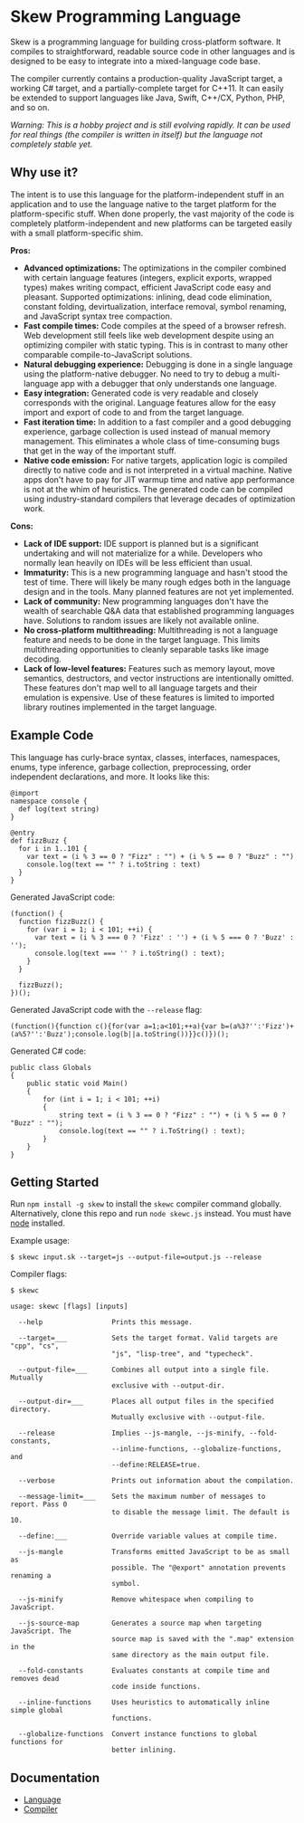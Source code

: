 # Skew Programming Language

Skew is a programming language for building cross-platform software. It compiles to straightforward, readable source code in other languages and is designed to be easy to integrate into a mixed-language code base.

The compiler currently contains a production-quality JavaScript target, a working C# target, and a partially-complete target for C++11. It can easily be extended to support languages like Java, Swift, C++/CX, Python, PHP, and so on.

*Warning: This is a hobby project and is still evolving rapidly. It can be used for real things (the compiler is written in itself) but the language not completely stable yet.*

## Why use it?

The intent is to use this language for the platform-independent stuff in an application and to use the language native to the target platform for the platform-specific stuff. When done properly, the vast majority of the code is completely platform-independent and new platforms can be targeted easily with a small platform-specific shim.

**Pros:**

* **Advanced optimizations:** The optimizations in the compiler combined with certain language features (integers, explicit exports, wrapped types) makes writing compact, efficient JavaScript code easy and pleasant. Supported optimizations: inlining, dead code elimination, constant folding, devirtualization, interface removal, symbol renaming, and JavaScript syntax tree compaction.
* **Fast compile times:** Code compiles at the speed of a browser refresh. Web development still feels like web development despite using an optimizing compiler with static typing. This is in contrast to many other comparable compile-to-JavaScript solutions.
* **Natural debugging experience:** Debugging is done in a single language using the platform-native debugger. No need to try to debug a multi-language app with a debugger that only understands one language.
* **Easy integration:** Generated code is very readable and closely corresponds with the original. Language features allow for the easy import and export of code to and from the target language.
* **Fast iteration time:** In addition to a fast compiler and a good debugging experience, garbage collection is used instead of manual memory management. This eliminates a whole class of time-consuming bugs that get in the way of the important stuff.
* **Native code emission:** For native targets, application logic is compiled directly to native code and is not interpreted in a virtual machine. Native apps don't have to pay for JIT warmup time and native app performance is not at the whim of heuristics. The generated code can be compiled using industry-standard compilers that leverage decades of optimization work.

**Cons:**

* **Lack of IDE support:** IDE support is planned but is a significant undertaking and will not materialize for a while. Developers who normally lean heavily on IDEs will be less efficient than usual.
* **Immaturity:** This is a new programming language and hasn't stood the test of time. There will likely be many rough edges both in the language design and in the tools. Many planned features are not yet implemented.
* **Lack of community:** New programming languages don't have the wealth of searchable Q&A data that established programming languages have. Solutions to random issues are likely not available online.
* **No cross-platform multithreading:** Multithreading is not a language feature and needs to be done in the target language. This limits multithreading opportunities to cleanly separable tasks like image decoding.
* **Lack of low-level features:** Features such as memory layout, move semantics, destructors, and vector instructions are intentionally omitted. These features don't map well to all language targets and their emulation is expensive. Use of these features is limited to imported library routines implemented in the target language.

## Example Code

This language has curly-brace syntax, classes, interfaces, namespaces, enums, type inference, garbage collection, preprocessing, order independent declarations, and more. It looks like this:

    @import
    namespace console {
      def log(text string)
    }

    @entry
    def fizzBuzz {
      for i in 1..101 {
        var text = (i % 3 == 0 ? "Fizz" : "") + (i % 5 == 0 ? "Buzz" : "")
        console.log(text == "" ? i.toString : text)
      }
    }

Generated JavaScript code:

    (function() {
      function fizzBuzz() {
        for (var i = 1; i < 101; ++i) {
          var text = (i % 3 === 0 ? 'Fizz' : '') + (i % 5 === 0 ? 'Buzz' : '');
          console.log(text === '' ? i.toString() : text);
        }
      }

      fizzBuzz();
    })();

Generated JavaScript code with the `--release` flag:

    (function(){function c(){for(var a=1;a<101;++a){var b=(a%3?'':'Fizz')+(a%5?'':'Buzz');console.log(b||a.toString())}}c()})();

Generated C# code:

    public class Globals
    {
        public static void Main()
        {
            for (int i = 1; i < 101; ++i)
            {
                string text = (i % 3 == 0 ? "Fizz" : "") + (i % 5 == 0 ? "Buzz" : "");
                console.log(text == "" ? i.ToString() : text);
            }
        }
    }


## Getting Started

Run `npm install -g skew` to install the `skewc` compiler command globally. Alternatively, clone this repo and run `node skewc.js` instead. You must have [node](http://nodejs.org/download/) installed.

Example usage:

    $ skewc input.sk --target=js --output-file=output.js --release

Compiler flags:

    $ skewc

    usage: skewc [flags] [inputs]

      --help                 Prints this message.

      --target=___           Sets the target format. Valid targets are "cpp", "cs",
                             "js", "lisp-tree", and "typecheck".

      --output-file=___      Combines all output into a single file. Mutually
                             exclusive with --output-dir.

      --output-dir=___       Places all output files in the specified directory.
                             Mutually exclusive with --output-file.

      --release              Implies --js-mangle, --js-minify, --fold-constants,
                             --inline-functions, --globalize-functions, and
                             --define:RELEASE=true.

      --verbose              Prints out information about the compilation.

      --message-limit=___    Sets the maximum number of messages to report. Pass 0
                             to disable the message limit. The default is 10.

      --define:___           Override variable values at compile time.

      --js-mangle            Transforms emitted JavaScript to be as small as
                             possible. The "@export" annotation prevents renaming a
                             symbol.

      --js-minify            Remove whitespace when compiling to JavaScript.

      --js-source-map        Generates a source map when targeting JavaScript. The
                             source map is saved with the ".map" extension in the
                             same directory as the main output file.

      --fold-constants       Evaluates constants at compile time and removes dead
                             code inside functions.

      --inline-functions     Uses heuristics to automatically inline simple global
                             functions.

      --globalize-functions  Convert instance functions to global functions for
                             better inlining.

## Documentation

* [Language](docs/language.md)
* [Compiler](docs/compiler.md)
